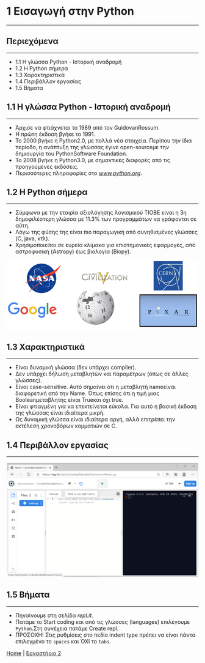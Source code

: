 # 1 Εισαγωγή στην Python

---

## Περιεχόμενα

---

- 1.1 Η γλώσσα Python - Ιστορική αναδρομή
- 1.2 Η Python σήμερα
- 1.3 Χαρακτηριστικά
- 1.4 Περιβάλλον εργασίας
- 1.5 Βήματα

## 1.1 Η γλώσσα Python - Ιστορική αναδρομή

---

- Άρχισε να φτιάχνεται το 1989 από τον GuidovanRossum.
- Η πρώτη έκδοση βγήκε το 1991.
- Το 2000 βγήκε η Python2.0, με πολλά νέα στοιχεία. Περίπου την ίδια περίοδο, η ανάπτυξη της γλώσσας έγινε open-sourceμε την δημιουργία του PythonSoftware Foundation.
- Το 2008 βγήκε η Python3.0, με σημαντικές διαφορές από τις προηγούμενες εκδόσεις.
- Περισσότερες πληροφορίες στο *www.python.org*.

## 1.2 Η Python σήμερα

---

- Σύμφωνα με την εταιρία αξιολόγησης λογισμικού TIOBE είναι η 3η δημοφιλέστερη γλώσσα με 11.3% των προγραμμάτων να γράφονται σε αύτη.
- Λόγω της φύσης της είναι πιο παραγωγική από συνηθισμένες γλώσσες (C, java, κτλ).
- Χρησιμοποιείται σε ευρεία κλίμακα για επιστημονικές εφαρμογές, από αστροφυσική (Astropy) έως βιολογία (Biopy).

![Python](../images/Python.PNG)

## 1.3 Χαρακτηριστικά

---

- Είναι δυναμική γλώσσα (δεν υπάρχει compiler).
- Δεν υπάρχει δήλωση μεταβλητών και παραμέτρων (όπως σε άλλες γλώσσες).
- Είναι case-sensitive. Αυτό σημαίνει ότι η μεταβλητή nameείναι διαφορετική από την Name. Όπως επίσης ότι η τιμή μιας Booleanμεταβλητής είναι Trueκαι όχι true.
- Είναι φτιαγμένη για να επεκτείνεται εύκολα. Για αυτό η βασική έκδοση της γλώσσας είναι ιδιαίτερα μικρή.
- Ως δυναμική γλώσσα είναι ιδιαίτερα αργή, αλλά επιτρέπει την εκτέλεση χρονοβόρων κομματιών σε C.

## 1.4 Περιβάλλον εργασίας

---

![Repl.it](../images/Replit.PNG)

## 1.5 Βήματα

---

- Πηγαίνουμε στη σελίδα *repl.it*.
- Πατάμε το Start coding και από τις γλώσσες (languages) επιλέγουμε `Python`.Στη συνέχεια πατάμε Create repl.
- ΠΡΟΣΟΧΗ! Στις ρυθμίσεις στο πεδίο indent type πρέπει να είναι πάντα επιλεγμένο το `spaces` και ΌΧΙ το `tabs`.

[Home](../README.md) | [Εργαστήριο 2](lab_02.md)
